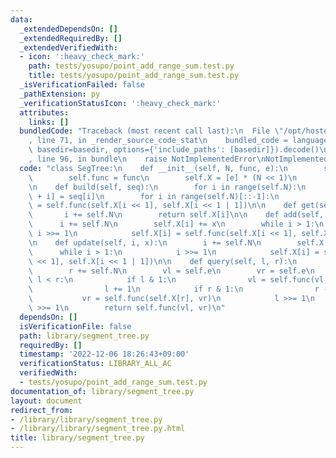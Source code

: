 ```yaml
---
data:
  _extendedDependsOn: []
  _extendedRequiredBy: []
  _extendedVerifiedWith:
  - icon: ':heavy_check_mark:'
    path: tests/yosupo/point_add_range_sum.test.py
    title: tests/yosupo/point_add_range_sum.test.py
  _isVerificationFailed: false
  _pathExtension: py
  _verificationStatusIcon: ':heavy_check_mark:'
  attributes:
    links: []
  bundledCode: "Traceback (most recent call last):\n  File \"/opt/hostedtoolcache/PyPy/3.7.13/x64/site-packages/onlinejudge_verify/documentation/build.py\"\
    , line 71, in _render_source_code_stat\n    bundled_code = language.bundle(stat.path,\
    \ basedir=basedir, options={'include_paths': [basedir]}).decode()\n  File \"/opt/hostedtoolcache/PyPy/3.7.13/x64/site-packages/onlinejudge_verify/languages/python.py\"\
    , line 96, in bundle\n    raise NotImplementedError\nNotImplementedError\n"
  code: "class SegTree:\n    def __init__(self, N, func, e):\n        self.N = N\n\
    \        self.func = func\n        self.X = [e] * (N << 1)\n        self.e = e\n\
    \n    def build(self, seq):\n        for i in range(self.N):\n            self.X[self.N\
    \ + i] = seq[i]\n        for i in range(self.N)[::-1]:\n            self.X[i]\
    \ = self.func(self.X[i << 1], self.X[i << 1 | 1])\n\n    def get(self, i):\n \
    \       i += self.N\n        return self.X[i]\n\n    def add(self, i, x):\n  \
    \      i += self.N\n        self.X[i] += x\n        while i > 1:\n           \
    \ i >>= 1\n            self.X[i] = self.func(self.X[i << 1], self.X[i << 1 | 1])\n\
    \n    def update(self, i, x):\n        i += self.N\n        self.X[i] = x\n  \
    \      while i > 1:\n            i >>= 1\n            self.X[i] = self.func(self.X[i\
    \ << 1], self.X[i << 1 | 1])\n\n    def query(self, l, r):\n        l += self.N\n\
    \        r += self.N\n        vl = self.e\n        vr = self.e\n        while\
    \ l < r:\n            if l & 1:\n                vl = self.func(vl, self.X[l])\n\
    \                l += 1\n            if r & 1:\n                r -= 1\n     \
    \           vr = self.func(self.X[r], vr)\n            l >>= 1\n            r\
    \ >>= 1\n        return self.func(vl, vr)\n"
  dependsOn: []
  isVerificationFile: false
  path: library/segment_tree.py
  requiredBy: []
  timestamp: '2022-12-06 18:26:43+09:00'
  verificationStatus: LIBRARY_ALL_AC
  verifiedWith:
  - tests/yosupo/point_add_range_sum.test.py
documentation_of: library/segment_tree.py
layout: document
redirect_from:
- /library/library/segment_tree.py
- /library/library/segment_tree.py.html
title: library/segment_tree.py
---
```

